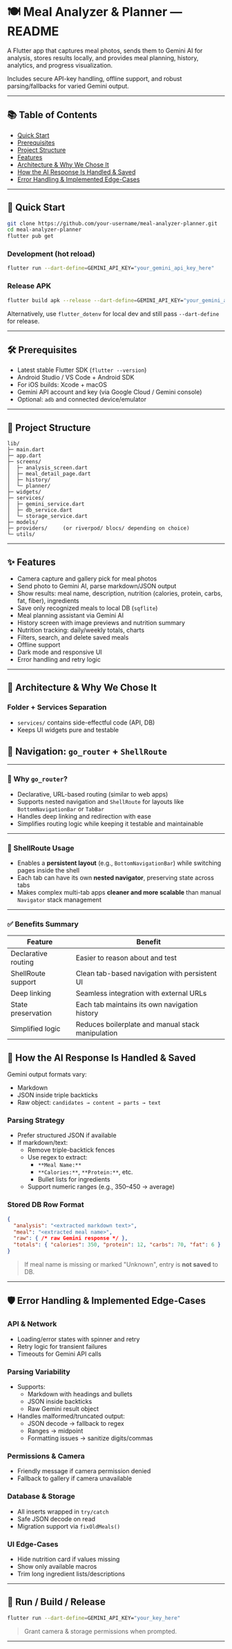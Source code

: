 # 🍽️ Meal Analyzer & Planner — README

A Flutter app that captures meal photos, sends them to Gemini AI for analysis, stores results locally, and provides meal planning, history, analytics, and progress visualization.

Includes secure API-key handling, offline support, and robust parsing/fallbacks for varied Gemini output.

---

## 📚 Table of Contents

- [Quick Start](#quick-start)
- [Prerequisites](#prerequisites)
- [Project Structure](#project-structure)
- [Features](#features)
- [Architecture & Why We Chose It](#architecture--why-we-chose-it)
- [How the AI Response Is Handled & Saved](#how-the-ai-response-is-handled--saved)
- [Error Handling & Implemented Edge-Cases](#error-handling--implemented-edge-cases)

---

## 🚀 Quick Start

```bash
git clone https://github.com/your-username/meal-analyzer-planner.git
cd meal-analyzer-planner
flutter pub get
```

### Development (hot reload)

```bash
flutter run --dart-define=GEMINI_API_KEY="your_gemini_api_key_here"
```

### Release APK

```bash
flutter build apk --release --dart-define=GEMINI_API_KEY="your_gemini_api_key_here"
```

Alternatively, use `flutter_dotenv` for local dev and still pass `--dart-define` for release.

---

## 🛠️ Prerequisites

- Latest stable Flutter SDK (`flutter --version`)
- Android Studio / VS Code + Android SDK
- For iOS builds: Xcode + macOS
- Gemini API account and key (via Google Cloud / Gemini console)
- Optional: `adb` and connected device/emulator

---

## 📁 Project Structure

```
lib/
├─ main.dart
├─ app.dart
├─ screens/
│  ├─ analysis_screen.dart
│  ├─ meal_detail_page.dart
│  ├─ history/
│  └─ planner/
├─ widgets/
├─ services/
│  ├─ gemini_service.dart
│  ├─ db_service.dart
│  └─ storage_service.dart
├─ models/
├─ providers/     (or riverpod/ blocs/ depending on choice)
└─ utils/
```

---

## ✨ Features

- Camera capture and gallery pick for meal photos
- Send photo to Gemini AI, parse markdown/JSON output
- Show results: meal name, description, nutrition (calories, protein, carbs, fat, fiber), ingredients
- Save only recognized meals to local DB (`sqflite`)
- Meal planning assistant via Gemini AI
- History screen with image previews and nutrition summary
- Nutrition tracking: daily/weekly totals, charts
- Filters, search, and delete saved meals
- Offline support
- Dark mode and responsive UI
- Error handling and retry logic

---

## 🧠 Architecture & Why We Chose It

### Folder + Services Separation

- `services/` contains side-effectful code (API, DB)
- Keeps UI widgets pure and testable

## 🧭 Navigation: `go_router` + `ShellRoute`

---

### 🚀 Why `go_router`?

- Declarative, URL-based routing (similar to web apps)
- Supports nested navigation and `ShellRoute` for layouts like `BottomNavigationBar` or `TabBar`
- Handles deep linking and redirection with ease
- Simplifies routing logic while keeping it testable and maintainable

---

### 🧱 ShellRoute Usage

- Enables a **persistent layout** (e.g., `BottomNavigationBar`) while switching pages inside the shell
- Each tab can have its own **nested navigator**, preserving state across tabs
- Makes complex multi-tab apps **cleaner and more scalable** than manual `Navigator` stack management

---

### ✅ Benefits Summary

| Feature                     | Benefit                                                  |
|----------------------------|-----------------------------------------------------------|
| Declarative routing        | Easier to reason about and test                           |
| ShellRoute support         | Clean tab-based navigation with persistent UI             |
| Deep linking               | Seamless integration with external URLs                   |
| State preservation         | Each tab maintains its own navigation history             |
| Simplified logic           | Reduces boilerplate and manual stack manipulation         |

## 🤖 How the AI Response Is Handled & Saved

Gemini output formats vary:

- Markdown
- JSON inside triple backticks
- Raw object: `candidates → content → parts → text`

### Parsing Strategy

- Prefer structured JSON if available
- If markdown/text:
  - Remove triple-backtick fences
  - Use regex to extract:
    - `**Meal Name:**`
    - `**Calories:**`, `**Protein:**`, etc.
    - Bullet lists for ingredients
  - Support numeric ranges (e.g., 350–450 → average)

### Stored DB Row Format

```json
{
  "analysis": "<extracted markdown text>",
  "meal": "<extracted meal name>",
  "raw": { /* raw Gemini response */ },
  "totals": { "calories": 350, "protein": 12, "carbs": 70, "fat": 6 }
}
```

> If meal name is missing or marked "Unknown", entry is **not saved** to DB.

---

## 🛡️ Error Handling & Implemented Edge-Cases

### API & Network

- Loading/error states with spinner and retry
- Retry logic for transient failures
- Timeouts for Gemini API calls

### Parsing Variability

- Supports:
  - Markdown with headings and bullets
  - JSON inside backticks
  - Raw Gemini result object
- Handles malformed/truncated output:
  - JSON decode → fallback to regex
  - Ranges → midpoint
  - Formatting issues → sanitize digits/commas

### Permissions & Camera

- Friendly message if camera permission denied
- Fallback to gallery if camera unavailable

### Database & Storage

- All inserts wrapped in `try/catch`
- Safe JSON decode on read
- Migration support via `fixOldMeals()`

### UI Edge-Cases

- Hide nutrition card if values missing
- Show only available macros
- Trim long ingredient lists/descriptions

---

## 🧪 Run / Build / Release



```bash
flutter run --dart-define=GEMINI_API_KEY="your_key_here"
```

> Grant camera & storage permissions when prompted.

---

